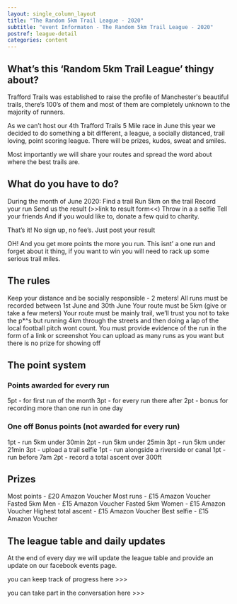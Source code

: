 ```yaml
---
layout: single_column_layout
title: "The Random 5km Trail League - 2020"
subtitle: "event Informaton - The Random 5km Trail League - 2020"
postref: league-detail
categories: content
---
```


## What’s this ‘Random 5km Trail League’ thingy about?

Trafford Trails was established to raise the profile of Manchester's beautiful trails, there’s 100’s of them and most of them are completely unknown to the majority of runners.

As we can’t host our 4th Trafford Trails 5 Mile race in June this year we decided to do something a bit different, a league, a socially distanced, trail loving, point scoring league. There will be prizes, kudos, sweat and smiles.

Most importantly we will share your routes and spread the word about where the best trails are.

## What do you have to do?

During the month of June 2020:
Find a trail
Run 5km on the trail
Record your run
Send us the result (>>link to result form<<)
Throw in a a selfie
Tell your friends
And if you would like to, donate a few quid to charity.

That’s it! No sign up, no fee’s. Just post your result 

OH! And you get more points the more you run. This isnt’ a one run and forget about it thing, if you want to win you will need to rack up some serious trail miles.

## The rules

Keep your distance and be socially responsible - 2 meters!
All runs must be recorded between 1st June and 30th June
Your route must be 5km (give or take a few meters)
Your route must be mainly trail, we’ll trust you not to take the p*^s but running 4km through the streets and then doing a lap of the local football pitch wont count.
You must provide evidence of the run in the form of a link or screenshot
You can upload as many runs as you want but there is no prize for showing off

## The point system

### Points awarded for every run

5pt - for first run of the month
3pt - for every run there after
2pt - bonus for recording more than one run in one day

### One off Bonus points (not awarded for every run)

1pt - run 5km under 30min
2pt - run 5km under 25min
3pt - run 5km under 21min
3pt - upload a trail selfie
1pt - run alongside a riverside or canal
1pt - run before 7am
2pt - record a total ascent over 300ft

## Prizes

Most points - £20 Amazon Voucher
Most runs - £15 Amazon Voucher
Fasted 5km Men - £15 Amazon Voucher
Fasted 5km Women - £15 Amazon Voucher
Highest total ascent - £15 Amazon Voucher
Best selfie - £15 Amazon Voucher

## The league table and daily updates

At the end of every day we will update the league table and provide an update on our facebook events page.

you can keep track of progress here >>>

you can take part in the conversation here >>>
